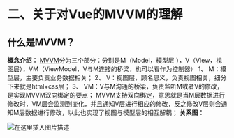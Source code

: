 # 二、关于对Vue的MVVM的理解

## **什么是MVVM？**

**概念介绍：**
[MVVM](https://so.csdn.net/so/search?q=MVVM&spm=1001.2101.3001.7020)分为三个部分：分别是M（Model，模型层 ），V（View，视图层），VM（ViewModel，V与M连接的桥梁，也可以看作为控制器）
1、 M：模型层，主要负责业务数据相关；
2、 V：视图层，顾名思义，负责视图相关，细分下来就是html+css层；
3、 VM：V与M沟通的桥梁，负责监听M或者V的修改，是实现MVVM双向绑定的要点；
MVVM支持双向绑定，意思就是当M层数据进行修改时，VM层会监测到变化，并且通知V层进行相应的修改，反之修改V层则会通知M层数据进行修改，以此也实现了视图与模型层的相互解耦；
**关系图：**

![在这里插入图片描述](https://md-1304276643.cos.ap-beijing.myqcloud.com/uPic/watermark,type_d3F5LXplbmhlaQ,shadow_50,text_Q1NETiBAc3VwcmVsdWM=,size_20,color_FFFFFF,t_70,g_se,x_16.png)